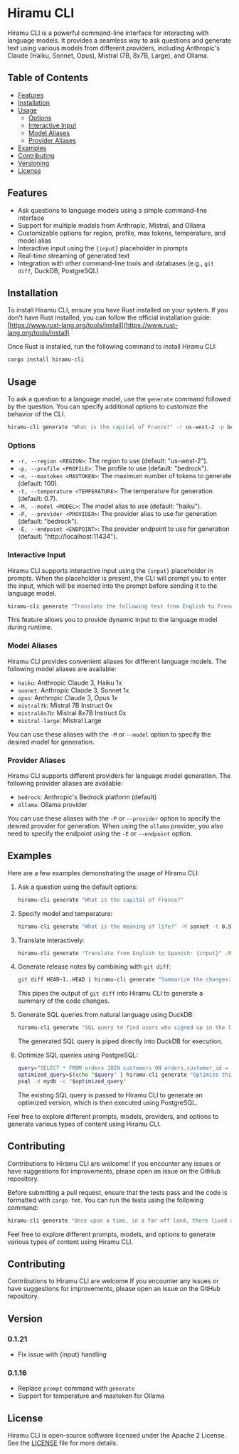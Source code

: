 # Hiramu CLI

Hiramu CLI is a powerful command-line interface for interacting with language models. It provides a seamless way to ask questions and generate text using various models from different providers, including Anthropic's Claude (Haiku, Sonnet, Opus), Mistral (7B, 8x7B, Large), and Ollama.

## Table of Contents
- [Features](#features)
- [Installation](#installation)
- [Usage](#usage)
  - [Options](#options)
  - [Interactive Input](#interactive-input)
  - [Model Aliases](#model-aliases)
  - [Provider Aliases](#provider-aliases)
- [Examples](#examples)
- [Contributing](#contributing)
- [Versioning](#versioning)
- [License](#license)

## Features

- Ask questions to language models using a simple command-line interface
- Support for multiple models from Anthropic, Mistral, and Ollama
- Customizable options for region, profile, max tokens, temperature, and model alias
- Interactive input using the `{input}` placeholder in prompts
- Real-time streaming of generated text
- Integration with other command-line tools and databases (e.g., `git diff`, DuckDB, PostgreSQL)

## Installation

To install Hiramu CLI, ensure you have Rust installed on your system. If you don't have Rust installed, you can follow the official installation guide: [https://www.rust-lang.org/tools/install](https://www.rust-lang.org/tools/install)

Once Rust is installed, run the following command to install Hiramu CLI:

```bash
cargo install hiramu-cli
```

## Usage

To ask a question to a language model, use the `generate` command followed by the question. You can specify additional options to customize the behavior of the CLI.

```bash
hiramu-cli generate "What is the capital of France?" -r us-west-2 -p bedrock -m 100 -t 0.7 -M haiku -P bedrock
```

### Options

- `-r, --region <REGION>`: The region to use (default: "us-west-2").
- `-p, --profile <PROFILE>`: The profile to use (default: "bedrock").
- `-m, --maxtoken <MAXTOKEN>`: The maximum number of tokens to generate (default: 100).
- `-t, --temperature <TEMPERATURE>`: The temperature for generation (default: 0.7).
- `-M, --model <MODEL>`: The model alias to use (default: "haiku").
- `-P, --provider <PROVIDER>`: The provider alias to use for generation (default: "bedrock").
- `-E, --endpoint <ENDPOINT>`: The provider endpoint to use for generation (default: "http://localhost:11434").

### Interactive Input

Hiramu CLI supports interactive input using the `{input}` placeholder in prompts. When the placeholder is present, the CLI will prompt you to enter the input, which will be inserted into the prompt before sending it to the language model.

```bash
hiramu-cli generate "Translate the following text from English to French: {input}" -M sonnet
```

This feature allows you to provide dynamic input to the language model during runtime.

### Model Aliases

Hiramu CLI provides convenient aliases for different language models. The following model aliases are available:

- `haiku`: Anthropic Claude 3, Haiku 1x
- `sonnet`: Anthropic Claude 3, Sonnet 1x
- `opus`: Anthropic Claude 3, Opus 1x
- `mistral7b`: Mistral 7B Instruct 0x
- `mistral8x7b`: Mistral 8x7B Instruct 0x
- `mistral-large`: Mistral Large

You can use these aliases with the `-M` or `--model` option to specify the desired model for generation.

### Provider Aliases

Hiramu CLI supports different providers for language model generation. The following provider aliases are available:

- `bedrock`: Anthropic's Bedrock platform (default)
- `ollama`: Ollama provider

You can use these aliases with the `-P` or `--provider` option to specify the desired provider for generation. When using the `ollama` provider, you also need to specify the endpoint using the `-E` or `--endpoint` option.

## Examples

Here are a few examples demonstrating the usage of Hiramu CLI:

1. Ask a question using the default options:
   ```bash
   hiramu-cli generate "What is the capital of France?"
   ```

2. Specify model and temperature:
   ```bash
   hiramu-cli generate "What is the meaning of life?" -M sonnet -t 0.5
   ```

3. Translate interactively:
   ```bash
   hiramu-cli generate "Translate from English to Spanish: {input}" -M mistral8x7b
   ```

4. Generate release notes by combining with `git diff`:
   ```bash
   git diff HEAD~1..HEAD | hiramu-cli generate "Summarize the changes:" -M opus
   ```
   This pipes the output of `git diff` into Hiramu CLI to generate a summary of the code changes.

5. Generate SQL queries from natural language using DuckDB:
   ```bash
   hiramu-cli generate "SQL query to find users who signed up in the last 30 days: {input}" -M mistral7b | duckdb -c -
   ```
   The generated SQL query is piped directly into DuckDB for execution.

6. Optimize SQL queries using PostgreSQL:
   ```bash
   query="SELECT * FROM orders JOIN customers ON orders.customer_id = customers.id"
   optimized_query=$(echo "$query" | hiramu-cli generate "Optimize this SQL query:" -M mistral-large)
   psql -d mydb -c "$optimized_query"
   ```
   The existing SQL query is passed to Hiramu CLI to generate an optimized version, which is then executed using PostgreSQL.

Feel free to explore different prompts, models, providers, and options to generate various types of content using Hiramu CLI.

## Contributing

Contributions to Hiramu CLI are welcome! If you encounter any issues or have suggestions for improvements, please open an issue on the GitHub repository.

Before submitting a pull request, ensure that the tests pass and the code is formatted with `cargo fmt`. You can run the tests using the following command:

```bash
hiramu-cli generate "Once upon a time, in a far-off land, there lived a brave knight named {input}. The knight embarked on a quest to..." -m 200 -M mistral-large
```
Feel free to explore different prompts, models, and options to generate various types of content using Hiramu CLI.

**Contributing**
--------------

Contributions to Hiramu CLI are welcome If you encounter any issues or have suggestions for improvements, please open an issue on the GitHub repository.

**Version**
----------

### 0.1.21

* Fix issue with {input} handling

### 0.1.16

* Replace `prompt` command with `generate`
* Support for temperature and maxtoken for Ollama

**License**
---------

Hiramu CLI is open-source software licensed under the Apache 2 License. See the [LICENSE](LICENSE) file for more details.
